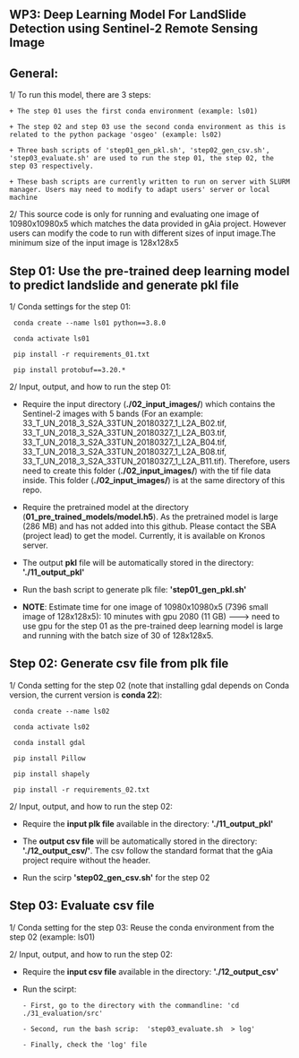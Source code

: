 ## WP3: Deep Learning Model For LandSlide Detection using Sentinel-2 Remote Sensing Image

## General:

1/ To run this model, there are 3 steps:

    + The step 01 uses the first conda environment (example: ls01)
    
    + The step 02 and step 03 use the second conda environment as this is related to the python package 'osgeo' (example: ls02)
    
    + Three bash scripts of 'step01_gen_pkl.sh', 'step02_gen_csv.sh', 'step03_evaluate.sh' are used to run the step 01, the step 02, the step 03 respectively.
    
    + These bash scripts are currently written to run on server with SLURM manager. Users may need to modify to adapt users' server or local machine


2/ This source code is only for running and evaluating one image of 10980x10980x5 which matches the data provided in gAia project. However users can modify the code to run with different sizes of input image.The minimum size of the input image is 128x128x5


## Step 01: Use the pre-trained deep learning model to predict landslide and generate pkl file
  1/ Conda settings for the step 01:
  
     conda create --name ls01 python==3.8.0
     
     conda activate ls01
     
     pip install -r requirements_01.txt
     
     pip install protobuf==3.20.*

 2/ Input, output, and how to run the step 01:
 
  + Require the input directory (**./02_input_images/**) which contains the Sentinel-2 images with 5 bands (For an example: 33_T_UN_2018_3_S2A_33TUN_20180327_1_L2A_B02.tif, 33_T_UN_2018_3_S2A_33TUN_20180327_1_L2A_B03.tif, 33_T_UN_2018_3_S2A_33TUN_20180327_1_L2A_B04.tif, 33_T_UN_2018_3_S2A_33TUN_20180327_1_L2A_B08.tif, 33_T_UN_2018_3_S2A_33TUN_20180327_1_L2A_B11.tif). Therefore, users need to create this folder (**./02_input_images/**) with the tif file data inside. This folder (**./02_input_images/**) is at the same directory of this repo.
  
  + Require the pretrained model at the directory (**01_pre_trained_models/model.h5**).  As the pretrained model is large (286 MB) and has not added into this github. Please contact the SBA (project lead) to get the model. Currently, it is available on Kronos server. 

  + The output **pkl** file will be automatically stored in the directory:  **'./11_output_pkl'**

  + Run the bash script to generate plk file:  **'step01_gen_pkl.sh'**

  + **NOTE**:  Estimate time for one image of 10980x10980x5 (7396 small image of 128x128x5): 10 minutes with gpu 2080 (11 GB) ---> need to use gpu for the step 01 as the pre-trained deep learning model is large and running with the batch size of 30 of 128x128x5.

## Step 02: Generate csv file from plk file
  1/ Conda setting for the step 02 (note that installing gdal depends on Conda version, the current version is **conda 22**):
  
     conda create --name ls02
     
     conda activate ls02
     
     conda install gdal
     
     pip install Pillow
     
     pip install shapely
     
     pip install -r requirements_02.txt

 2/ Input, output, and how to run the step 02:

  + Require the **input plk file** available in the directory: **'./11_output_pkl'**

  + The **output csv file** will be automatically stored in the directory: **'./12_output_csv/'**.  The csv follow the standard format that the gAia project require without the header.

  + Run the scirp **'step02_gen_csv.sh'** for the step 02

## Step 03: Evaluate csv file
  1/ Conda setting for the step 03:  Reuse the conda environment from the step 02 (example: ls01)

  2/ Input, output, and how to run the step 02:

  + Require the **input csv file** available in the directory: **'./12_output_csv'**

  + Run the scirpt:
    
        - First, go to the directory with the commandline: 'cd ./31_evaluation/src'

        - Second, run the bash scrip:  'step03_evaluate.sh  > log'
    
        - Finally, check the 'log' file


